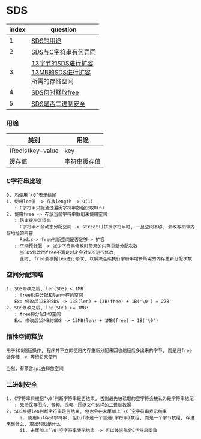 # SDS

index|question
---|---
1|[SDS的用途](#用途)
2|[SDS与C字符串有何异同](#C字符串比较)
3|[13字节的SDS进行扩容<br>13MB的SDS进行扩容](#空间分配策略)<br>所需的存储空间
4|[SDS何时释放free](#惰性空间释放)
5|[SDS是否二进制安全](#二进制安全)


### 用途
类别|用途
---|---
(Redis)key-value|key
缓存值|字符串缓存值


### C字符串比较
```
0. 均使用’\0’表示结尾
1. 使用len值 -> 存放length -> O(1)
   : C字符串只能通过遍历字符串数组获取O(n)
2. 使用free -> 存放当前字符串数组未使用空间
   : 防止缓冲区溢出
     C字符串不会动态分配空间 -> strcat()拼接字符串时, 一旦空间不够, 会改写相邻内存地址的内容
     Redis-> free判断空间是否足够-> 扩容
   : 空间预分配 -> 减少字符串修改时带来的内存重新分配次数
     当SDS修改而free不满足时才会对SDS进行修改,
     此时, free会根据len进行修改, 以解决连续执行字符串增长所需的内存重新分配次数
```

### 空间分配策略
```
1. SDS修改之后, len(SDS) < 1MB:
   : free也将分配和len一样的空间
   Ex: 修改后13B的SDS -> 13B(len) + 13B(free) + 1B('\0') = 27B
2. SDS修改之后, len(SDS) >= 1MB:
   : free将分配1MB空间
   Ex: 修改后13MB的SDS -> 13MB(len) + 1MB(free) + 1B('\0')
```

### 惰性空间释放
```
用于SDS缩短操作, 程序并不立即使用内存重新分配来回收缩短后多出来的字节, 而是用free做存储 -> 等待将来使用

当然，有预留api去释放空间
```

### 二进制安全
```
1. C字符串只根据‘\0’判断字符串是否结束, 否则最先被读取的空字符会被认为是字符串结尾
   : 无法保存图片、音频、视频、压缩文件这样的二进制数据
2. SDS根据len判断字符串是否结束, 但也会在末尾加上’\0’空字符串表示结束
   : i. 使用buf存储字符串, 但buf不是一个普通(字符串)数组, 而是一个字节数组, 存进来是什么, 取出时就是什么
     ii. 末尾加上’\0’空字符串表示结束 -> 可以兼容部分C字符串函数
```